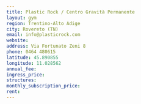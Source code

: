 ```yaml
---
title: Plastic Rock / Centro Gravità Permanente
layout: gym
region: Trentino-Alto Adige
city: Rovereto (TN)
email: info@plasticrock.com
website: 
address: Via Fortunato Zeni 8
phone: 0464 480615
latitude: 45.890855
longitude: 11.028562
annual_fee: 
ingress_price: 
structures: 
monthly_subscription_price: 
rent: 
---
```


